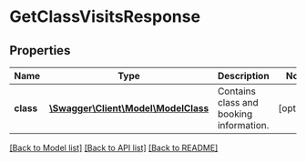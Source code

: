 # GetClassVisitsResponse

## Properties
Name | Type | Description | Notes
------------ | ------------- | ------------- | -------------
**class** | [**\Swagger\Client\Model\ModelClass**](ModelClass.md) | Contains class and booking information. | [optional] 

[[Back to Model list]](../README.md#documentation-for-models) [[Back to API list]](../README.md#documentation-for-api-endpoints) [[Back to README]](../README.md)


